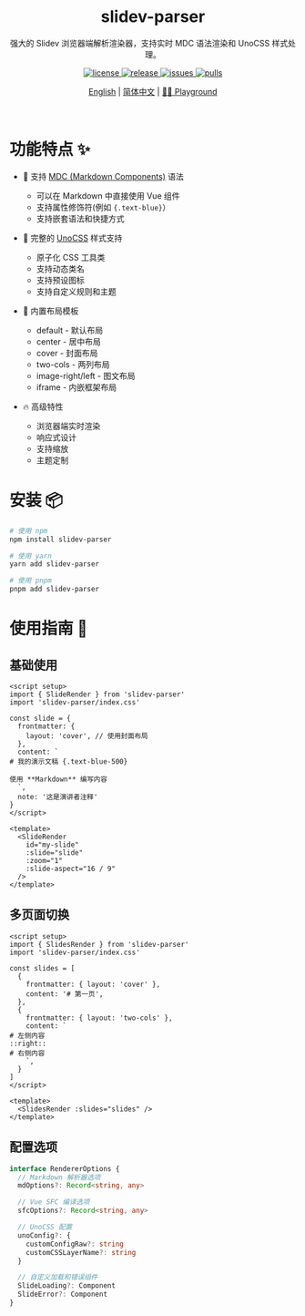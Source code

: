 <h1 align="center">slidev-parser</h1>

<p align="center">
强大的 Slidev 浏览器端解析渲染器，支持实时 MDC 语法渲染和 UnoCSS 样式处理。
</p>

<p align="center">
  <a href="https://github.com/MarleneJiang/slidev-parser/blob/main/LICENSE.md">
    <img src="https://img.shields.io/github/license/MarleneJiang/slidev-parser?color=red" alt="license">
  </a>
  <a href="https://github.com/MarleneJiang/slidev-parser/releases">
    <img src="https://img.shields.io/github/v/release/MarleneJiang/slidev-parser?color=purple&include_prereleases" alt="release">
  </a>
  <a href="https://github.com/MarleneJiang/slidev-parser/issues">
    <img src="https://img.shields.io/github/issues/MarleneJiang/slidev-parser.svg?color=lightgreen" alt="issues">
  </a>
  <a href="https://github.com/MarleneJiang/slidev-parser/pulls">
    <img src="https://img.shields.io/github/issues-pr/MarleneJiang/slidev-parser.svg?color=lightgreen" alt="pulls">
  </a>
</p>

<p align="center">
<a target="_blank" href="./README.md">English</a>  |
<a target="_blank" href="./README_CN.md">简体中文</a>  |
<a target="_blank" href="https://stackblitz.com/edit/vitejs-vite-hbatbgm5?file=src%2FApp.vue">🤹‍♂️ Playground</a>
</p>
<br>

# 功能特点 ✨

- 📝 支持 [MDC (Markdown Components)](https://content.nuxtjs.org/guide/writing/mdc) 语法
  - 可以在 Markdown 中直接使用 Vue 组件
  - 支持属性修饰符(例如 `{.text-blue}`）
  - 支持嵌套语法和快捷方式

- 🎨 完整的 [UnoCSS](https://unocss.dev/) 样式支持
  - 原子化 CSS 工具类
  - 支持动态类名
  - 支持预设图标
  - 支持自定义规则和主题

- 📐 内置布局模板
  - default - 默认布局
  - center - 居中布局
  - cover - 封面布局
  - two-cols - 两列布局
  - image-right/left - 图文布局
  - iframe - 内嵌框架布局

- 🔥 高级特性
  - 浏览器端实时渲染
  - 响应式设计
  - 支持缩放
  - 主题定制

# 安装 📦

```bash
# 使用 npm
npm install slidev-parser

# 使用 yarn
yarn add slidev-parser

# 使用 pnpm
pnpm add slidev-parser

```

# 使用指南 📖

## 基础使用

```vue
<script setup>
import { SlideRender } from 'slidev-parser'
import 'slidev-parser/index.css'

const slide = {
  frontmatter: {
    layout: 'cover', // 使用封面布局
  },
  content: `
# 我的演示文稿 {.text-blue-500}

使用 **Markdown** 编写内容
  `,
  note: '这是演讲者注释'
}
</script>

<template>
  <SlideRender
    id="my-slide"
    :slide="slide"
    :zoom="1"
    :slide-aspect="16 / 9"
  />
</template>
```

## 多页面切换

```vue
<script setup>
import { SlidesRender } from 'slidev-parser'
import 'slidev-parser/index.css'

const slides = [
  {
    frontmatter: { layout: 'cover' },
    content: '# 第一页',
  },
  {
    frontmatter: { layout: 'two-cols' },
    content: `
# 左侧内容
::right::
# 右侧内容
    `,
  }
]
</script>

<template>
  <SlidesRender :slides="slides" />
</template>
```

## 配置选项

```ts
interface RendererOptions {
  // Markdown 解析器选项
  mdOptions?: Record<string, any>

  // Vue SFC 编译选项
  sfcOptions?: Record<string, any>

  // UnoCSS 配置
  unoConfig?: {
    customConfigRaw?: string
    customCSSLayerName?: string
  }

  // 自定义加载和错误组件
  SlideLoading?: Component
  SlideError?: Component
}
```
